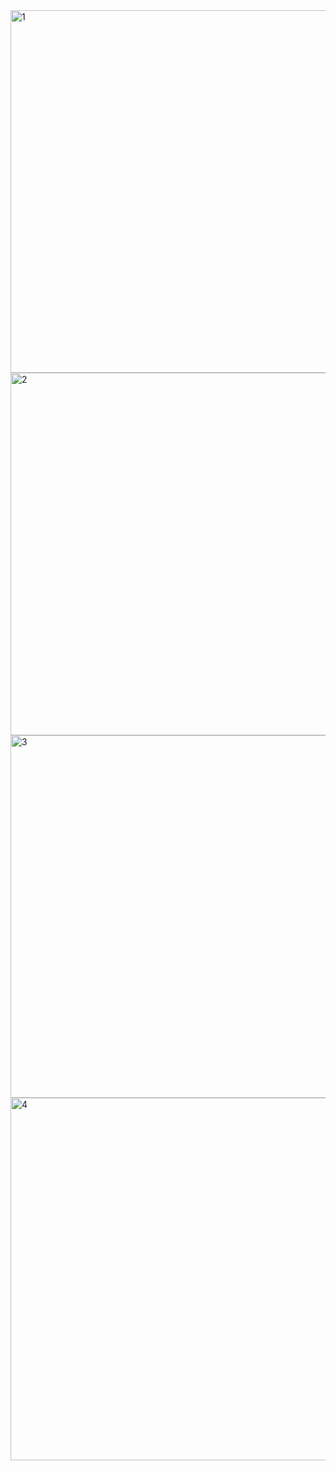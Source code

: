 <img src="https://i.imgur.com/cA9rq63.png" width="580" title="1">
<img src="https://i.imgur.com/UfNpM5I.png" width="580" title="2">
<img src="https://i.imgur.com/I082RQp.png" width="580" title="3">
<img src="https://i.imgur.com/RNUqY1o.png" width="580" title="4">

